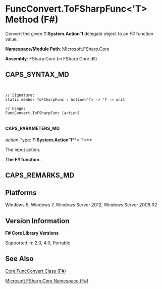 # FuncConvert.ToFSharpFunc<'T> Method (F#)

Convert the given **T:System.Action&#96;1** delegate object to an F# function value.

**Namespace/Module Path**: Microsoft.FSharp.Core

**Assembly**: FSharp.Core (in FSharp.Core.dll)


## CAPS_SYNTAX_MD



```


// Signature:
static member ToFSharpFunc : Action<'T> -> 'T -> unit

// Usage:
FuncConvert.ToFSharpFunc (action)


```



#### CAPS_PARAMETERS_MD
*action*
Type: **T:System.Action&#96;1****&lt;'T&gt;**


The input action.



**The F# function.**
## CAPS_REMARKS_MD

## Platforms
Windows 8, Windows 7, Windows Server 2012, Windows Server 2008 R2


## Version Information
**F# Core Library Versions**

Supported in: 2.0, 4.0, Portable




## See Also
[Core.FuncConvert Class &#40;F&#35;&#41;](Core.FuncConvert+Class+%28F%23%29.md)

[Microsoft.FSharp.Core Namespace &#40;F&#35;&#41;](Microsoft.FSharp.Core+Namespace+%28F%23%29.md)

